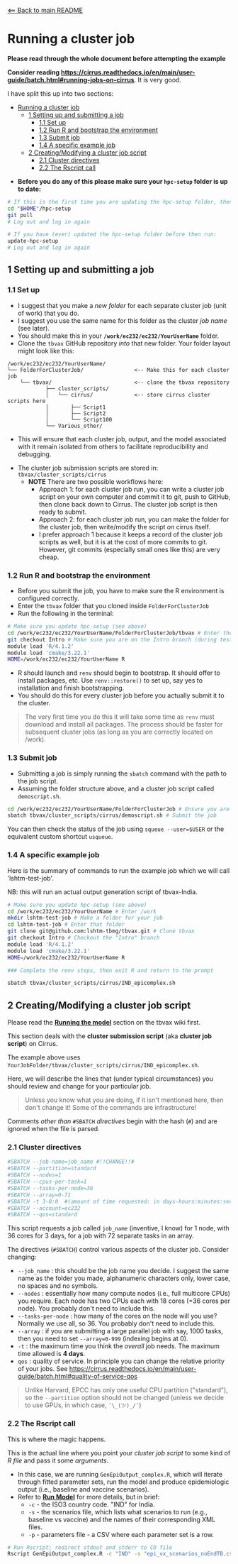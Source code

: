 [<== Back to main README](README.md)

# Running a cluster job

**Please read through the whole document before attempting the example**

**Consider reading <https://cirrus.readthedocs.io/en/main/user-guide/batch.html#running-jobs-on-cirrus>**. It is very good.

I have split this up into two sections:

- [Running a cluster job](#running-a-cluster-job)
  - [1 Setting up and submitting a job](#1-setting-up-and-submitting-a-job)
    - [1.1 Set up](#11-set-up)
    - [1.2 Run R and bootstrap the environment](#12-run-r-and-bootstrap-the-environment)
    - [1.3 Submit job](#13-submit-job)
    - [1.4 A specific example job](#14-a-specific-example-job)
  - [2 Creating/Modifying a cluster job script](#2-creatingmodifying-a-cluster-job-script)
    - [2.1 Cluster directives](#21-cluster-directives)
    - [2.2 The Rscript call](#22-the-rscript-call)

* **Before you do any of this please make sure your `hpc-setup` folder is up to date:**

```bash
# If this is the first time you are updating the hpc-setup folder, then run:
cd "$HOME"/hpc-setup
git pull
# Log out and log in again

# If you have (ever) updated the hpc-setup folder before then run:
update-hpc-setup
# Log out and log in again
```

## 1 Setting up and submitting a job

### 1.1 Set up

* I suggest that you make a _new folder_ for each separate cluster job (unit of work) that you do.
* I suggest you use the same name for this folder as the cluster _job name_ (see later).
* You should make this in your **`/work/ec232/ec232/YourUserName`** folder.
* Clone the `tbvax` GitHub repository _into_ that new folder. Your folder layout might look like this:

```
/work/ec232/ec232/YourUserName/
└── FolderForClusterJob/                <-- Make this for each cluster job
    └── tbvax/                          <-- clone the tbvax repository
            ├── cluster_scripts/
            │   └── cirrus/             <-- store cirrus cluster scripts here
            │       ├── Script1
            │       ├── Script2
            │       └── Script100
            └── Various_other/
```

* This will ensure that each cluster job, output, and the model associated with it remain isolated from others to facilitate reproducibility and debugging.

- The cluster job submission scripts are stored in: `tbvax/cluster_scripts/cirrus`
  - **NOTE** There are two possible workflows here:
    - Approach 1: for each cluster job run, you can write a cluster job script on your own computer and commit it to git, push to GitHub, then clone back down to Cirrus. The cluster job script is then ready to submit.
    - Approach 2: for each cluster job run, you can make the folder for the cluster job, then write/modify the script _on_ cirrus itself.
    - I prefer approach 1 because it keeps a record of the cluster job scripts as well, but it is at the cost of more commits to git. However, git commits (especially small ones like this) are very cheap.

### 1.2 Run R and bootstrap the environment

- Before you submit the job, you have to make sure the R environment is configured correctly.
- Enter the `tbvax` folder that you cloned inside `FolderForClusterJob`
- Run the following in the terminal:

```bash
# Make sure you update hpc-setup (see above)
cd /work/ec232/ec232/YourUserName/FolderForClusterJob/tbvax # Enter the correct folder
git checkout Intro # Make sure you are on the Intro branch (during testing and this walkthrough)
module load 'R/4.1.2'
module load 'cmake/3.22.1'
HOME=/work/ec232/ec232/YourUserName R
```

* R should launch and `renv` should begin to bootstrap. It should offer to install packages, etc. Use `renv::restore()` to set up, say yes to installation and finish bootstrapping.
* You should do this for every cluster job before you actually submit it to the cluster.

> The very first time you do this it will take some time as `renv` must download and install all packages. The process should be faster for subsequent cluster jobs (as long as you are correctly located on /work).

### 1.3 Submit job

* Submitting a job is simply running the `sbatch` command with the path to the job script.
* Assuming the folder structure above, and a cluster job script called `demoscript.sh`.

```bash
cd /work/ec232/ec232/YourUserName/FolderForClusterJob # Ensure you are in the right place
sbatch tbvax/cluster_scripts/cirrus/demoscript.sh # Submit the job
```

You can then check the status of the job using `squeue --user=$USER` or the equivalent custom shortcut `usqueue`.

### 1.4 A specific example job

Here is the summary of commands to run the example job which we will call 'lshtm-test-job'.

NB: this will run an actual output generation script of tbvax-India.

```bash
# Make sure you update hpc-setup (see above)
cd /work/ec232/ec232/YourUserName # Enter /work
mkdir lshtm-test-job # Make a folder for your job
cd lshtm-test-job # Enter that folder
git clone git@github.com:lshtm-tbmg/tbvax.git # Clone tbvax
git checkout Intro # Checkout the "Intro" branch
module load 'R/4.1.2'
module load 'cmake/3.22.1'
HOME=/work/ec232/ec232/YourUserName R

### Complete the renv steps, then exit R and return to the prompt

sbatch tbvax/cluster_scripts/cirrus/IND_epicomplex.sh
```

## 2 Creating/Modifying a cluster job script

Please read the [**Running the model**][run-model] section on the tbvax wiki first.

This section deals with the **cluster submission script** (aka **cluster job script**) on Cirrus.

The example above uses `YourJobFolder/tbvax/cluster_scripts/cirrus/IND_epicomplex.sh`.

Here, we will describe the lines that (under typical circumstances) you should review and change for your particular job.

> Unless you know what you are doing, if it isn't mentioned here, then don't change it! Some of the commands are infrastructure!

Comments _other than_ `#SBATCH` _directives_ begin with the hash (`#`) and are ignored when the file is parsed.

### 2.1 Cluster directives

```bash
#SBATCH --job-name=job_name #!!CHANGE!!#
#SBATCH --partition=standard
#SBATCH --nodes=1
#SBATCH --cpus-per-task=1 
#SBATCH --tasks-per-node=36 
#SBATCH --array=0-71 
#SBATCH -t 3-0:0  #(amount of time requested: in days-hours:minutes:seconds, or just minutes)
#SBATCH --account=ec232
#SBATCH --qos=standard
```

This script requests a job called `job_name` (inventive, I know) for 1 node, with 36 cores for 3 days, for a job with 72 separate tasks in an array.

The directives (`#SBATCH`) control various aspects of the cluster job. Consider changing:

- `--job_name` : this should be the job name you decide. I suggest the same name as the folder you made, alphanumeric characters only, lower case, no spaces and no symbols.
- `--nodes` : essentially how many compute nodes (i.e., full multicore CPUs) you require. Each node has two CPUs each with 18 cores (=36 cores per node). You probably don't need to include this.
- `--tasks-per-node` : how many of the cores on the node will you use? Normally we use all, so 36. You probably don't need to include this.
- `--array` : if you are submitting a large parallel job with say, 1000 tasks, then you need to set `--array=0-999` (indexing begins at 0).
- `-t` : the maximum time you think the _overall_ job needs. The maximum time allowed is **4 days**.
- `qos` : quality of service. In principle you can change the relative priority of your jobs. See <https://cirrus.readthedocs.io/en/main/user-guide/batch.html#quality-of-service-qos>

> Unlike Harvard, EPCC has only one useful CPU partition ("standard"), so the `--partition` option should not be changed (unless we decide to use GPUs, in which case, `¯\_(ツ)_/¯`)

### 2.2 The Rscript call

This is where the magic happens.

This is the actual line where you point your _cluster job script_ to some kind of _R file_ and pass it some _arguments_.

* In this case, we are running `GenEpiOutput_complex.R`, which will iterate through fitted parameter sets, run the model and produce epidemiologic output (i.e., baseline and vaccine scenarios).
* Refer to [**Run Model**][run-model] for more details, but in brief:
  * `-c` - the ISO3 country code. "IND" for India.
  * `-s` - the scenarios file, which lists what scenarios to run (e.g., baseline vs vaccine) and the names of their corresponding XML files.
  * `-p` - parameters file - a CSV where each parameter set is a row.

```bash
# Run Rscript; redirect stdout and stderr to CO file
Rscript GenEpiOutput_complex.R -c "IND" -s "epi_vx_scenarios_noEndTB.csv" -p "IND_params.csv" >& "${CON}" || log "RScript Failed"
```

[run-model]: https://github.com/lshtm-tbmg/tbvax/wiki/Running-a-single-country-model#running-the-model
